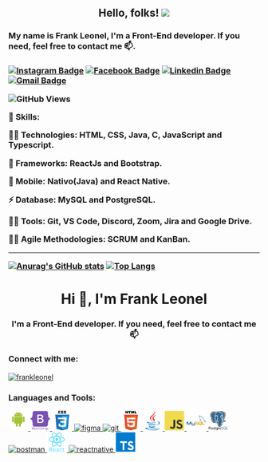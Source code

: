 <h2 align="center"> Hello, folks! <img src="https://raw.githubusercontent.com/MartinHeinz/MartinHeinz/master/wave.gif" width="30px"> </h2> 

<h3> My name is Frank Leonel, I'm a <strong>Front-End developer</strong>. If you need, feel free to contact me 📫. <h3>
  
[![Instagram Badge](https://img.shields.io/badge/Instagram-E4405F?style=style=flat-square&logo=instagram&logoColor=white&link=https://www.instagram.com/frankleonel11/)](https://www.instagram.com/frankleonel11/)
[![Facebook Badge](https://img.shields.io/badge/Facebook-1877F2?style=style=flat-square&logo=facebook&logoColor=white&link=https://www.facebook.com/frank.leonel.18/)](https://www.facebook.com/frank.leonel.18/)
[![Linkedin Badge](https://img.shields.io/badge/LinkedIn-0077B5?style=style=flat-square&logo=Linkedin&logoColor=white&link=https://www.linkedin.com/in/frankleonel/)](https://www.linkedin.com/in/frankleonel/)
[![Gmail Badge](https://img.shields.io/badge/-Gmail-c14438?style=flat-square&logo=Gmail&logoColor=white&link=mailto:franksleonel@gmail.com)](mailto:franksleonel@gmail.com)
  
![GitHub Views](https://komarev.com/ghpvc/?username=FrankLeonel)

💬 Skills:

👩‍💻 Technologies: **HTML, CSS, Java, C, JavaScript and Typescript**.

🚀 Frameworks: **ReactJs and Bootstrap**.

📱 Mobile: **Nativo(Java) and React Native**.

⚡  Database: **MySQL and PostgreSQL**.

👨‍💻 Tools: **Git, VS Code, Discord, Zoom, Jira and Google Drive**.

🤜🤛 Agile Methodologies: **SCRUM and KanBan**.

<!-- 📝 Learning: **Next.js**. -->

<!--📝 Interest in learning: **NodeJs, Express, UX, UI**. -->

  
<!--   [<img src = "https://img.shields.io/badge/instagram-%23E4405F.svg?&style=for-the-badge&logo=instagram&logoColor=white&link=https://www.instagram.com/frankleonel11/">](https://www.instagram.com/frankleonel11/)

  [<img src = "https://img.shields.io/badge/facebook-%231877F2.svg?&style=for-the-badge&logo=facebook&logoColor=white&link=https://www.facebook.com/frank.leonel.18/">](https://www.facebook.com/frank.leonel.18/)

  [<img src="https://img.shields.io/badge/linkedin-%230077B5.svg?&style=for-the-badge&logo=linkedin&logoColor=white&link=https://www.linkedin.com/in/frankleonel/" />](https://www.linkedin.com/in/frankleonel/)

  [<img src="https://img.shields.io/badge/-Gmail-c14438?style=flat-square&logo=Gmail&logoColor=white&link=mailto:franksleonel@gmail.com" />](mailto:franksleonel@gmail.com) -->
  
---

[![Anurag's GitHub stats](https://github-readme-stats.vercel.app/api?username=FrankLeonel&include_all_commits=true"&count_private=true&show_icons=true&theme=radical)](https://github.com/anuraghazra/github-readme-stats)
[![Top Langs](https://github-readme-stats.vercel.app/api/top-langs/?username=FrankLeonel&layout=compact)](https://github.com/anuraghazra/github-readme-stats)
  
  
  <h1 align="center">Hi 👋, I'm Frank Leonel</h1>
<h3 align="center">I'm a Front-End developer. If you need, feel free to contact me 📫</h3>

<h3 align="left">Connect with me:</h3>
<p align="left">
<a href="https://linkedin.com/in/frankleonel" target="blank"><img align="center" src="https://raw.githubusercontent.com/rahuldkjain/github-profile-readme-generator/master/src/images/icons/Social/linked-in-alt.svg" alt="frankleonel" height="30" width="40" /></a>
</p>

<h3 align="left">Languages and Tools:</h3>
<p align="left"> <a href="https://developer.android.com" target="_blank" rel="noreferrer"> <img src="https://raw.githubusercontent.com/devicons/devicon/master/icons/android/android-original-wordmark.svg" alt="android" width="40" height="40"/> </a> <a href="https://getbootstrap.com" target="_blank" rel="noreferrer"> <img src="https://raw.githubusercontent.com/devicons/devicon/master/icons/bootstrap/bootstrap-plain-wordmark.svg" alt="bootstrap" width="40" height="40"/> </a> <a href="https://www.w3schools.com/css/" target="_blank" rel="noreferrer"> <img src="https://raw.githubusercontent.com/devicons/devicon/master/icons/css3/css3-original-wordmark.svg" alt="css3" width="40" height="40"/> </a> <a href="https://www.figma.com/" target="_blank" rel="noreferrer"> <img src="https://www.vectorlogo.zone/logos/figma/figma-icon.svg" alt="figma" width="40" height="40"/> </a> <a href="https://git-scm.com/" target="_blank" rel="noreferrer"> <img src="https://www.vectorlogo.zone/logos/git-scm/git-scm-icon.svg" alt="git" width="40" height="40"/> </a> <a href="https://www.w3.org/html/" target="_blank" rel="noreferrer"> <img src="https://raw.githubusercontent.com/devicons/devicon/master/icons/html5/html5-original-wordmark.svg" alt="html5" width="40" height="40"/> </a> <a href="https://www.java.com" target="_blank" rel="noreferrer"> <img src="https://raw.githubusercontent.com/devicons/devicon/master/icons/java/java-original.svg" alt="java" width="40" height="40"/> </a> <a href="https://developer.mozilla.org/en-US/docs/Web/JavaScript" target="_blank" rel="noreferrer"> <img src="https://raw.githubusercontent.com/devicons/devicon/master/icons/javascript/javascript-original.svg" alt="javascript" width="40" height="40"/> </a> <a href="https://www.mysql.com/" target="_blank" rel="noreferrer"> <img src="https://raw.githubusercontent.com/devicons/devicon/master/icons/mysql/mysql-original-wordmark.svg" alt="mysql" width="40" height="40"/> </a> <a href="https://www.postgresql.org" target="_blank" rel="noreferrer"> <img src="https://raw.githubusercontent.com/devicons/devicon/master/icons/postgresql/postgresql-original-wordmark.svg" alt="postgresql" width="40" height="40"/> </a> <a href="https://postman.com" target="_blank" rel="noreferrer"> <img src="https://www.vectorlogo.zone/logos/getpostman/getpostman-icon.svg" alt="postman" width="40" height="40"/> </a> <a href="https://reactjs.org/" target="_blank" rel="noreferrer"> <img src="https://raw.githubusercontent.com/devicons/devicon/master/icons/react/react-original-wordmark.svg" alt="react" width="40" height="40"/> </a> <a href="https://reactnative.dev/" target="_blank" rel="noreferrer"> <img src="https://reactnative.dev/img/header_logo.svg" alt="reactnative" width="40" height="40"/> </a> <a href="https://www.typescriptlang.org/" target="_blank" rel="noreferrer"> <img src="https://raw.githubusercontent.com/devicons/devicon/master/icons/typescript/typescript-original.svg" alt="typescript" width="40" height="40"/> </a> </p>
  

